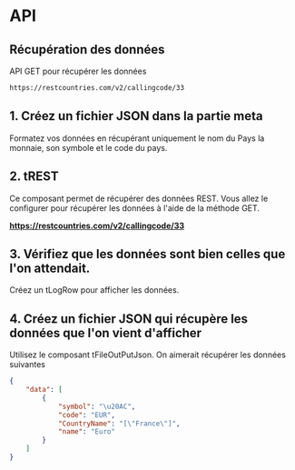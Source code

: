 # API

## Récupération des données

API GET pour récupérer les données

```txt
https://restcountries.com/v2/callingcode/33
```

## 1. Créez un fichier JSON dans la partie meta

Formatez vos données en récupérant uniquement le nom du Pays la monnaie, son symbole et le code du pays.

## 2. tREST

Ce composant permet de récupérer des données REST. Vous allez le configurer pour récupérer les données à l'aide de la méthode GET.

**https://restcountries.com/v2/callingcode/33**

## 3. Vérifiez que les données sont bien celles que l'on attendait.

Créez un tLogRow pour afficher les données.

## 4. Créez un fichier JSON qui récupère les données que l'on vient d'afficher

Utilisez le composant tFileOutPutJson. On aimerait récupérer les données suivantes

```json
{
    "data": [
        {
            "symbol": "\u20AC",
            "code": "EUR",
            "CountryName": "[\"France\"]",
            "name": "Euro"
        }
    ]
}
```